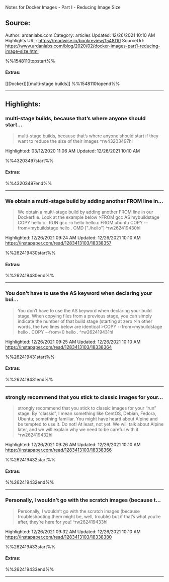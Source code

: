 Notes for Docker Images - Part I - Reducing Image Size

## Source:
Author: ardanlabs.com
Category: articles
Updated: 12/26/2021 10:10 AM
Highlights URL: https://readwise.io/bookreview/1548110
SourceUrl: https://www.ardanlabs.com/blog/2020/02/docker-images-part1-reducing-image-size.html

%%1548110topstart%%
#### Extras:
[[Docker]][[multi-stage builds]]
%%1548110topend%%
 
-----
 ## Highlights:

### multi-stage builds, because that’s where anyone should start...
>multi-stage builds, because that’s where anyone should start if they want to reduce the size of their images ^rw43203497hl


Highlighted: 03/12/2020 11:06 AM
Updated: 12/26/2021 10:10 AM

%%43203497start%%
#### Extras:

%%43203497end%%

------

### We obtain a multi-stage build by adding another FROM line in...
>We obtain a multi-stage build by adding another FROM line in our Dockerfile. Look at the example below
&gt;FROM gcc AS mybuildstage
COPY hello.c .
RUN gcc -o hello hello.c
FROM ubuntu
COPY --from=mybuildstage hello .
CMD [&quot;.&#x2F;hello&quot;] ^rw262419430hl


Highlighted: 12/26/2021 09:24 AM
Updated: 12/26/2021 10:10 AM
https://instapaper.com/read/1283413103/18338357

%%262419430start%%
#### Extras:

%%262419430end%%



------

### You don’t have to use the AS keyword when declaring your bui...
>You don’t have to use the AS keyword when declaring your build stage. When copying files from a previous stage, you can simply indicate the number of that build stage (starting at zero
&gt;In other words, the two lines below are identical
&gt;COPY --from=mybuildstage hello .
COPY --from=0 hello . ^rw262419431hl


Highlighted: 12/26/2021 09:25 AM
Updated: 12/26/2021 10:10 AM
https://instapaper.com/read/1283413103/18338364

%%262419431start%%
#### Extras:

%%262419431end%%



------

### strongly recommend that you stick to classic images for your...
>strongly recommend that you stick to classic images for your “run” stage. By “classic”, I mean something like CentOS, Debian, Fedora, Ubuntu; something familiar. You might have heard about Alpine and be tempted to use it. Do not! At least, not yet. We will talk about Alpine later, and we will explain why we need to be careful with it. ^rw262419432hl


Highlighted: 12/26/2021 09:26 AM
Updated: 12/26/2021 10:10 AM
https://instapaper.com/read/1283413103/18338366

%%262419432start%%
#### Extras:

%%262419432end%%



------

### Personally, I wouldn’t go with the scratch images (because t...
>Personally, I wouldn’t go with the scratch images (because troubleshooting them might be, well, trouble) but if that’s what you’re after, they’re here for you! ^rw262419433hl


Highlighted: 12/26/2021 09:32 AM
Updated: 12/26/2021 10:10 AM
https://instapaper.com/read/1283413103/18338380

%%262419433start%%
#### Extras:

%%262419433end%%



------

